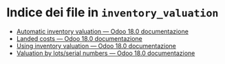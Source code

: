 # Indice dei file in `inventory_valuation`

- [Automatic inventory valuation — Odoo 18.0 documentazione](./inventory_valuation_config.md)
- [Landed costs — Odoo 18.0 documentazione](./landed_costs.md)
- [Using inventory valuation — Odoo 18.0 documentazione](./using_inventory_valuation.md)
- [Valuation by lots/serial numbers — Odoo 18.0 documentazione](./valuation_by_lots.md)
